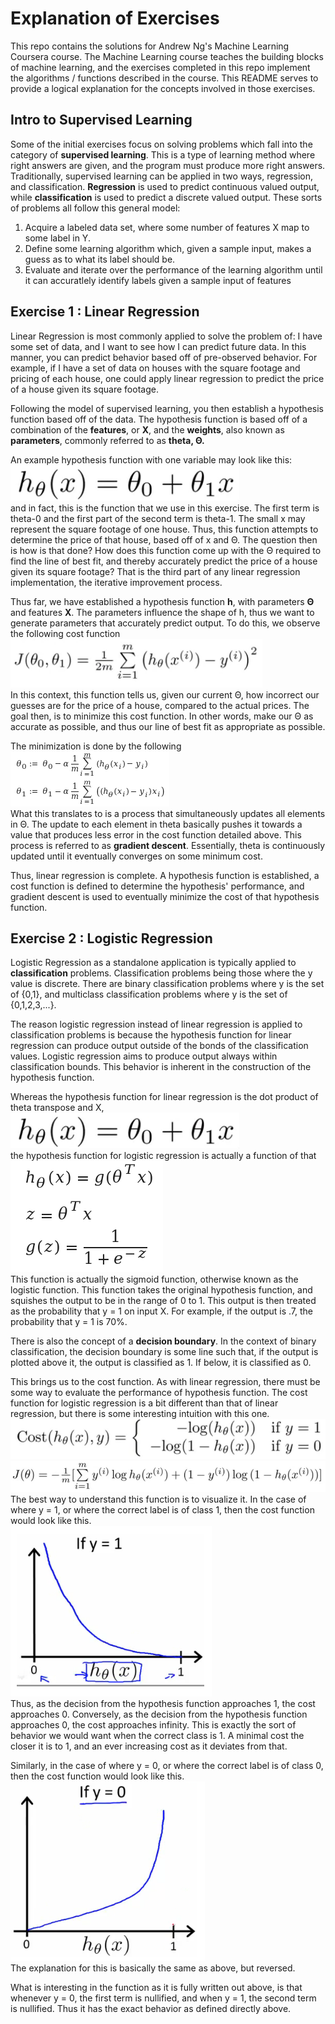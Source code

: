 Explanation of Exercises 
=======
This repo contains the solutions for Andrew Ng's Machine Learning Coursera course.
The Machine Learning course teaches the building blocks of machine learning,
and the exercises completed in this repo implement the algorithms / functions
described in the course. This README serves to provide a logical explanation 
for the concepts involved in those exercises.

## Intro to Supervised Learning
Some of the initial exercises focus on solving problems which fall into the
category of **supervised learning**. This is a type of learning method where
right answers are given, and the program must produce more right answers.
Traditionally, supervised learning can be applied in two ways, regression,
and classification. **Regression** is used to predict continuous valued output,
while **classification** is used to predict a discrete valued output.
These sorts of problems all follow this general model:   
1. Acquire a labeled data set, where some number of features X map to some 
label in Y. 
2. Define some learning algorithm which, given a sample input, makes a guess
as to what its label should be.
3. Evaluate and iterate over the performance of the learning algorithm until it
can accuratlely identify labels given a sample input of features

## Exercise 1 : Linear Regression
Linear Regression is most commonly applied to solve the problem of: I have some
set of data, and I want to see how I can predict future data. In
this manner, you can predict behavior based off of pre-observed behavior. For
example, if I have a set of data on houses with the square footage and pricing
of each house, one could apply linear regression to predict the price of a house
given its square footage.

Following the model of supervised learning, you then establish a hypothesis 
function based off of the data. The hypothesis function is based off of a 
combination of the **features**, or **X**, and the **weights**, also known as
**parameters**, commonly referred to as **theta, Θ.**

An example hypothesis function with one variable may look like this:  
![Image](./images/linear_hypothesis.png "icon")  
and in fact, this is the function that we use in this exercise. The first term
is theta-0 and the first part of the second term is theta-1. The small x may
represent the square footage of one house. Thus, this function attempts to 
determine the price of that house, based off of x and Θ. The question then is
how is that done? How does this function come up with the Θ required to find
the line of best fit, and thereby accurately predict the price of a house given
its square footage? That is the third part of any linear regression implementation,
the iterative improvement process.

Thus far, we have established a hypothesis function **h**, with parameters **Θ** 
and features **X**. The parameters influence the shape of h, thus we want to 
generate parameters that accurately predict output. To do this, we observe the
following cost function  
![Image](./images/linear_cost.png "icon")   
In this context, this function tells us, given our current Θ, how incorrect
our guesses are for the price of a house, compared to the actual prices. The 
goal then, is to minimize this cost function. In other words, make our Θ as 
accurate as possible, and thus our line of best fit as appropriate as possible.

The minimization is done by the following  
![Image](./images/linear_gradient_descent.png "icon")  
What this translates to is a process that simultaneously updates all elements
in Θ. The update to each element in theta basically pushes it towards a value
that produces less error in the cost function detailed above. This process is 
referred to as **gradient descent**. Essentially, theta is continuously updated
until it eventually converges on some minimum cost.

Thus, linear regression is complete. A hypothesis function is established, a
cost function is defined to determine the hypothesis' performance, and gradient
descent is used to eventually minimize the cost of that hypothesis function.  

## Exercise 2 : Logistic Regression
Logistic Regression as a standalone application is typically applied to
**classification** problems. Classification problems being those where the y value 
is discrete. There are binary classification problems where y is the set of {0,1},
and multiclass classification problems where y is the set of {0,1,2,3,...}. 

The reason logistic regression instead of linear regression is applied to 
classification problems is because the hypothesis function for linear regression
can produce output outside of the bonds of the classification values. Logistic
regression aims to produce output always within classification bounds. This 
behavior is inherent in the construction of the hypothesis function.

Whereas the hypothesis function for linear regression is the dot product of 
theta transpose and X,  
![Image](./images/linear_hypothesis.png "icon")  
the hypothesis function for logistic regression is actually a function of that   
![Image](./images/logistic_hypothesis.png "icon")  
This function is actually the sigmoid function, otherwise known as the logistic
function. This function takes the original hypothesis function, and squishes the
output to be in the range of 0 to 1. This output is then treated as the probability 
that y = 1 on input X. For example, if the output is .7, the probability that
y = 1 is 70%. 

There is also the concept of a **decision boundary**. In the context of binary
classification, the decision boundary is some line such that, if the output is
plotted above it, the output is classified as 1. If below, it is classified as 0.

This brings us to the cost function. As with linear regression, there must be
some way to evaluate the performance of hypothesis function. The cost function
for logistic regression is a bit different than that of linear regression, but
there is some interesting intuition with this one.  
![Image](./images/logistic_cost1.png "icon")  
![Image](./images/logistic_cost2.png "icon")  
The best way to understand this function is to visualize it. In the case of
where y = 1, or where the correct label is of class 1, then the cost function
would look like this.  
![Image](./images/logistic_cost_intuition1.png "icon")  
Thus, as the decision from the hypothesis function approaches 1, the cost
approaches 0. Conversely, as the decision from the hypothesis function
approaches 0, the cost approaches infinity. This is exactly the sort of 
behavior we would want when the correct class is 1. A minimal cost the closer
it is to 1, and an ever increasing cost as it deviates from that.

Similarly, in the case of where y = 0, or where the correct label is of class
0, then the cost function would look like this.
![Image](./images/logistic_cost_intuition2.png "icon")  
The explanation for this is basically the same as above, but reversed.

What is interesting in the function as it is fully written out above, is that
whenever y = 0, the first term is nullified, and when y = 1, the second term is
nullified. Thus it has the exact behavior as defined directly above.   
